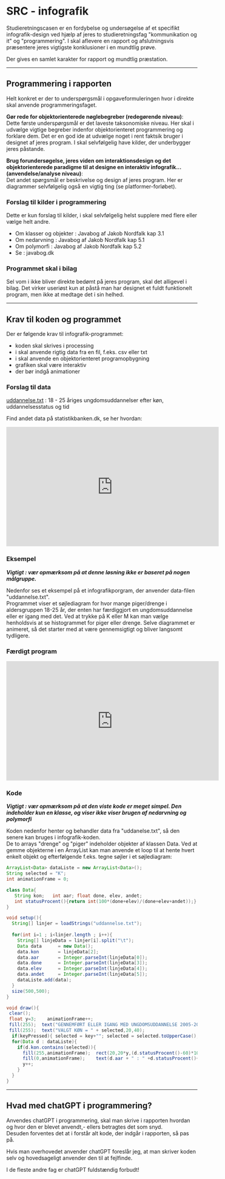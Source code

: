 # SRC - infografik 

Studieretningscasen er en fordybelse og undersøgelse af et specifikt infografik-design ved hjælp af jeres to studieretningsfag "kommunikation og it" og "programmering". I skal aflevere en rapport og afslutningsvis præsentere jeres vigtigste konklusioner i en mundtlig prøve.  

Der gives en samlet karakter for rapport og mundtlig præstation.  

----------------------------------------------------------------------------------------------------------------------------------------------

## Programmering i rapporten

Helt konkret er der to underspørgsmål i opgaveformuleringen hvor i direkte skal anvende programmeringsfaget.

**Gør rede for objektorienterede nøglebegreber (redegørende niveau)**:     
Dette første underspørgsmål er det laveste taksonomiske niveau. Her skal i udvælge vigtige begreber indenfor objektorienteret programmering og forklare dem. Det er en god ide at udvælge noget i rent faktsik bruger i designet af jeres program. I skal selvfølgelig have kilder, der underbygger jeres påstande.

**Brug forundersøgelse, jeres viden om interaktionsdesign og det objektorienterede paradigme til at designe en interaktiv infografik... (anvendelse/analyse niveau)**:          
Det andet spørgsmål er beskrivelse og design af jeres program. Her er diagrammer selvfølgelig også en vigtig ting (se platformer-forløbet).

### Forslag til kilder i programmering

Dette er kun forslag til kilder, i skal selvfølgelig helst supplere med flere eller vælge helt andre. 

- Om klasser og objekter : Javabog af Jakob Nordfalk kap 3.1
- Om nedarvning : Javabog af Jakob Nordfalk kap 5.1
- Om polymorfi : Javabog af Jakob Nordfalk kap 5.2
- Se : javabog.dk

### Programmet skal i bilag

Sel vom i ikke bliver direkte bedømt på jeres program, skal det alligevel i bilag. Det virker useriøst kun at påstå man har designet et fuldt funktionelt program, men ikke at medtage det i sin helhed.

----------------------------------------------------------------------------------------------------------------------------------------------

## Krav til koden og programmet

Der er følgende krav til infografik-programmet:

- koden skal skrives i processing
- i skal anvende rigtig data fra en fil, f.eks. csv eller txt
- i skal anvende en objektorienteret programopbygning
- grafiken skal være interaktiv 
- der bør indgå animationer

### Forslag til data

[uddannelse.txt](uddannelse.txt) : 18 - 25 åriges ungdomsuddannelser efter køn, uddannelsesstatus og tid  

Find andet data på statistikbanken.dk, se her hvordan:

<iframe width="560" height="315" src="https://www.youtube.com/embed/36tCXzs0e7c" title="YouTube video player" frameborder="0" allow="accelerometer; autoplay; clipboard-write; encrypted-media; gyroscope; picture-in-picture; web-share" allowfullscreen></iframe>


### Eksempel

***Vigtigt : vær opmærksom på at denne løsning ikke er baseret på nogen målgruppe.***

Nedenfor ses et eksempel på et infografikporgram, der anvender data-filen "uddannelse.txt".   
Programmet viser et søjlediagram for hvor mange piger/drenge i aldersgruppen 18-25 år, der enten har færdiggjort en ungdomsuddannelse eller er igang med det. 
Ved at trykke på K eller M kan man vælge henholdsvis at se histogrammet for piger eller drenge. 
Selve diagrammet er animeret, så det starter med at være gennemsigtigt og bliver langsomt tydligere.
 

### Færdigt program
<iframe width="560" height="315" src="https://www.youtube.com/embed/LTdeRkDg3SQ" title="YouTube video player" frameborder="0" allow="accelerometer; autoplay; clipboard-write; encrypted-media; gyroscope; picture-in-picture; web-share" allowfullscreen></iframe>

### Kode 

***Vigtigt : vær opmærksom på at den viste kode er meget simpel. Den indeholder kun en klasse, og viser ikke viser brugen af nedarvning og polymorfi***

Koden nedenfor henter og behandler data fra "uddanelse.txt", så den senere kan bruges i infografik-koden.   
De to arrays "drenge" og "piger" indeholder objekter af klassen Data. Ved at gemme objekterne i en ArrayList kan man anvende et loop til at hente hvert enkelt objekt og efterfølgende f.eks. tegne søjler i et søjlediagram: 

```java
ArrayList<Data> dataListe = new ArrayList<Data>();
String selected = "K";  
int animationFrame = 0;  

class Data{
   String kon;   int aar; float done, elev, andet;
   int statusProcent(){return int(100*(done+elev)/(done+elev+andet));} //uddannet eller i uddannelse
}

void setup(){
  String[] linjer = loadStrings("uddannelse.txt");
 
  for(int i=1 ; i<linjer.length ; i++){
    String[] linjeData = linjer[i].split("\t");
    Data data      = new Data();
    data.kon       = linjeData[2]; 
    data.aar       = Integer.parseInt(linjeData[0]);
    data.done      = Integer.parseInt(linjeData[3]);
    data.elev      = Integer.parseInt(linjeData[4]);
    data.andet     = Integer.parseInt(linjeData[5]);
    dataListe.add(data);
  }
  size(500,500);
}

void draw(){
 clear();
 float y=3;    animationFrame++;
 fill(255);  text("GENNEMFØRT ELLER IGANG MED UNGDOMSUDDANNELSE 2005-2021 18-21 ÅR",20,20);
 fill(255);  text("VALGT KØN = " + selected,20,40); 
  if(keyPressed){ selected = key+""; selected = selected.toUpperCase(); animationFrame = 0;} //Tryk på "K" eller "M"
  for(Data d : dataListe){
    if(d.kon.contains(selected)){
      fill(255,animationFrame);  rect(20,20*y,(d.statusProcent()-60)*10,20);
      fill(0,animationFrame);    text(d.aar + " : " +d.statusProcent()+"%",24,20*(y+1)-4);
      y++;
    }  
  }
}
```

----------------------------------------------------------------------------------------------------------------------------------------------

## Hvad med chatGPT i programmering?

Anvendes chatGPT i programmering, skal man skrive i rapporten hvordan og hvor den er blevet anvendt,- ellers betragtes det som snyd.   
Desuden forventes det at i forstår alt kode, der indgår i rapporten, så pas på.

Hvis man overhovedet anvender chatGPT foreslår jeg, at man skriver koden selv og hovedsageligt anvender den til at fejlfinde.

I de fleste andre fag er chatGPT fuldstændig forbudt!
